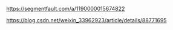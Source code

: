 https://segmentfault.com/a/1190000015674822

https://blog.csdn.net/weixin_33962923/article/details/88771695
